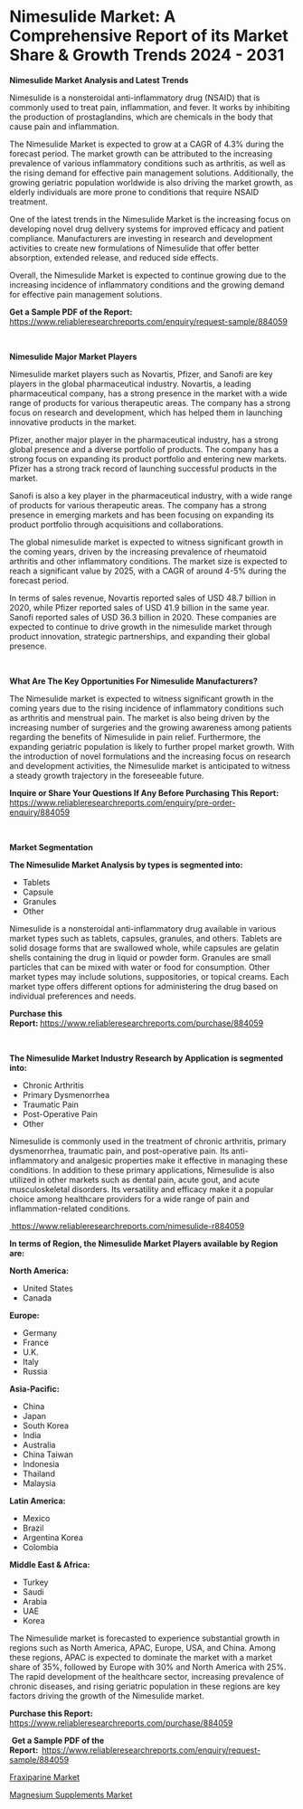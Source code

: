<p><h1>Nimesulide Market: A Comprehensive Report of its Market Share & Growth Trends 2024 - 2031</h1></p><p><strong>Nimesulide Market Analysis and Latest Trends</strong></p>
<p><p>Nimesulide is a nonsteroidal anti-inflammatory drug (NSAID) that is commonly used to treat pain, inflammation, and fever. It works by inhibiting the production of prostaglandins, which are chemicals in the body that cause pain and inflammation.</p><p>The Nimesulide Market is expected to grow at a CAGR of 4.3% during the forecast period. The market growth can be attributed to the increasing prevalence of various inflammatory conditions such as arthritis, as well as the rising demand for effective pain management solutions. Additionally, the growing geriatric population worldwide is also driving the market growth, as elderly individuals are more prone to conditions that require NSAID treatment.</p><p>One of the latest trends in the Nimesulide Market is the increasing focus on developing novel drug delivery systems for improved efficacy and patient compliance. Manufacturers are investing in research and development activities to create new formulations of Nimesulide that offer better absorption, extended release, and reduced side effects.</p><p>Overall, the Nimesulide Market is expected to continue growing due to the increasing incidence of inflammatory conditions and the growing demand for effective pain management solutions.</p></p>
<p><strong>Get a Sample PDF of the Report:&nbsp;</strong> <a href="https://www.reliableresearchreports.com/enquiry/request-sample/884059">https://www.reliableresearchreports.com/enquiry/request-sample/884059</a></p>
<p>&nbsp;</p>
<p><strong>Nimesulide Major Market Players</strong></p>
<p><p>Nimesulide market players such as Novartis, Pfizer, and Sanofi are key players in the global pharmaceutical industry. Novartis, a leading pharmaceutical company, has a strong presence in the market with a wide range of products for various therapeutic areas. The company has a strong focus on research and development, which has helped them in launching innovative products in the market.</p><p>Pfizer, another major player in the pharmaceutical industry, has a strong global presence and a diverse portfolio of products. The company has a strong focus on expanding its product portfolio and entering new markets. Pfizer has a strong track record of launching successful products in the market.</p><p>Sanofi is also a key player in the pharmaceutical industry, with a wide range of products for various therapeutic areas. The company has a strong presence in emerging markets and has been focusing on expanding its product portfolio through acquisitions and collaborations.</p><p>The global nimesulide market is expected to witness significant growth in the coming years, driven by the increasing prevalence of rheumatoid arthritis and other inflammatory conditions. The market size is expected to reach a significant value by 2025, with a CAGR of around 4-5% during the forecast period.</p><p>In terms of sales revenue, Novartis reported sales of USD 48.7 billion in 2020, while Pfizer reported sales of USD 41.9 billion in the same year. Sanofi reported sales of USD 36.3 billion in 2020. These companies are expected to continue to drive growth in the nimesulide market through product innovation, strategic partnerships, and expanding their global presence.</p></p>
<p>&nbsp;</p>
<p><strong>What Are The Key Opportunities For Nimesulide Manufacturers?</strong></p>
<p><p>The Nimesulide market is expected to witness significant growth in the coming years due to the rising incidence of inflammatory conditions such as arthritis and menstrual pain. The market is also being driven by the increasing number of surgeries and the growing awareness among patients regarding the benefits of Nimesulide in pain relief. Furthermore, the expanding geriatric population is likely to further propel market growth. With the introduction of novel formulations and the increasing focus on research and development activities, the Nimesulide market is anticipated to witness a steady growth trajectory in the foreseeable future.</p></p>
<p><strong>Inquire or Share Your Questions If Any Before Purchasing This Report:</strong> <a href="https://www.reliableresearchreports.com/enquiry/pre-order-enquiry/884059">https://www.reliableresearchreports.com/enquiry/pre-order-enquiry/884059</a></p>
<p>&nbsp;</p>
<p><strong>Market Segmentation</strong></p>
<p><strong>The Nimesulide Market Analysis by types is segmented into:</strong></p>
<p><ul><li>Tablets</li><li>Capsule</li><li>Granules</li><li>Other</li></ul></p>
<p><p>Nimesulide is a nonsteroidal anti-inflammatory drug available in various market types such as tablets, capsules, granules, and others. Tablets are solid dosage forms that are swallowed whole, while capsules are gelatin shells containing the drug in liquid or powder form. Granules are small particles that can be mixed with water or food for consumption. Other market types may include solutions, suppositories, or topical creams. Each market type offers different options for administering the drug based on individual preferences and needs.</p></p>
<p><strong>Purchase this Report:&nbsp;</strong><a href="https://www.reliableresearchreports.com/purchase/884059">https://www.reliableresearchreports.com/purchase/884059</a></p>
<p>&nbsp;</p>
<p><strong>The Nimesulide Market Industry Research by Application is segmented into:</strong></p>
<p><ul><li>Chronic Arthritis</li><li>Primary Dysmenorrhea</li><li>Traumatic Pain</li><li>Post-Operative Pain</li><li>Other</li></ul></p>
<p><p>Nimesulide is commonly used in the treatment of chronic arthritis, primary dysmenorrhea, traumatic pain, and post-operative pain. Its anti-inflammatory and analgesic properties make it effective in managing these conditions. In addition to these primary applications, Nimesulide is also utilized in other markets such as dental pain, acute gout, and acute musculoskeletal disorders. Its versatility and efficacy make it a popular choice among healthcare providers for a wide range of pain and inflammation-related conditions.</p></p>
<p><a href="https://www.reliableresearchreports.com/nimesulide-r884059">&nbsp;https://www.reliableresearchreports.com/nimesulide-r884059</a></p>
<p><strong>In terms of Region, the Nimesulide Market Players available by Region are:</strong></p>
<p>
    <p> <strong> North America: </strong>
        <ul>
            <li>United States</li>
            <li>Canada</li>
        </ul>
        </p> 
    <p> <strong> Europe: </strong>
        <ul>
            <li>Germany</li>
            <li>France</li>
            <li>U.K.</li>
            <li>Italy</li>
            <li>Russia</li>
        </ul>
        </p> 
    <p> <strong> Asia-Pacific: </strong>
        <ul>
            <li>China</li>
            <li>Japan</li>
            <li>South Korea</li>
            <li>India</li>
            <li>Australia</li>
            <li>China Taiwan</li>
            <li>Indonesia</li>
            <li>Thailand</li>
            <li>Malaysia</li>
        </ul>
        </p> 
    <p> <strong> Latin America: </strong>
        <ul>
            <li>Mexico</li>
            <li>Brazil</li>
            <li>Argentina Korea</li>
            <li>Colombia</li>
        </ul>
        </p> 
    <p> <strong> Middle East & Africa: </strong>
        <ul>
            <li>Turkey</li>
            <li>Saudi</li>
            <li>Arabia</li>
            <li>UAE</li>
            <li>Korea</li>
        </ul>
    </p>
    </p>
<p><p>The Nimesulide market is forecasted to experience substantial growth in regions such as North America, APAC, Europe, USA, and China. Among these regions, APAC is expected to dominate the market with a market share of 35%, followed by Europe with 30% and North America with 25%. The rapid development of the healthcare sector, increasing prevalence of chronic diseases, and rising geriatric population in these regions are key factors driving the growth of the Nimesulide market.</p></p>
<p><strong>Purchase this Report: </strong><a href="https://www.reliableresearchreports.com/purchase/884059">https://www.reliableresearchreports.com/purchase/884059</a></p>
<p>&nbsp;<strong>Get a Sample PDF of the Report:&nbsp;&nbsp;</strong><a href="https://www.reliableresearchreports.com/enquiry/request-sample/884059">https://www.reliableresearchreports.com/enquiry/request-sample/884059</a></p>
<p><strong></strong></p>
<p><p><a href="https://github.com/susanjprice2023/Market-Research-Report-List-2/blob/main/fraxiparine-market.md">Fraxiparine Market</a></p><p><a href="https://github.com/nancykennedykellievqfqt2/Market-Research-Report-List-3/blob/main/magnesium-supplements-market.md">Magnesium Supplements Market</a></p></p>